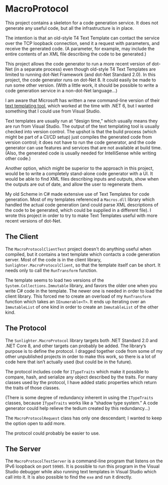 <!-- -*- coding: utf-8; fill-column: 118 -*- -->

# MacroProtocol

This project contains a skeleton for a code generation service. It does not generate any useful code, but all the
infrastructure is in place.

The intention is that an old-style T4 Text Template can contact the service over the TCP loopback connection, send it
a request with parameters, and receive the generated code. (A parameter, for example, may include the entire contents
of an XML file describing the code to be generated.)

This project allows the code generator to run a more recent version of dot-Net (in a separate process) even though
old-style T4 Text Templates are limited to running dot-Net Framework (and dot-Net Standard 2.0). In this project, the
code generator runs on dot-Net 8. It could easily be made to run some other version. (With a little work, it should be
possible to write a code generation service in a non-dot-Net language...)

I am aware that Microsoft has written a new command-line version of their [text templating
tool](https://devblogs.microsoft.com/dotnet/t4-command-line-tool-for-dotnet/), which worked at the time with .NET 6,
but I wanted something that I could use from Visual Studio.

Text templates are usually run at &ldquo;design time,&rdquo; which usually means they are run from Visual Studio. The
output of the text templating tool is usually checked into version control. The upshot is that the build process
(which might be part of a CI/CD setup) just compiles the generated code from version control; it does not have to run
the code generator, and the code generator can use features and services that are not available at build time. (Also,
the generated code is usually needed for IntelliSense while writing other code.)

Another option, which might be superior to the approach in this project, would be to write a completely stand-alone
code generator with a UI. It would be able to find XML files describing inputs and outputs, show when the outputs are
out of date, and allow the user to regenerate them.

My old Scheme in C# made extensive use of Text Templates for code generation. Most of my templates referenced a
`Macros.dll` library which handled the actual code generation (and could parse XML descriptions of the code to be
generated, which could be supplied in a different file). I wrote this project in order to try to make Text Templates
useful with more recent versions of dot-Net.

## The Client

The `MacroProtocolClientTest` project doesn't do anything useful when compiled, but it contains a text template which
contacts a code generation server. Most of the code is in the client library, `Sunlighter.MacroProtocolClient`, so
that the template itself can be short. It needs only to call the `RunTransform` function.

The template seems to load two versions of the `System.Collections.Immutable` library, and favors the older one when
you write C# code in the template. The newer one is needed in order to load the client library. This forced me to
create an overload of my `RunTransform` function which takes an `IEnumerable<T>`. It ends up iterating over an
`ImmutableList` of one kind in order to create an `ImmutableList` of the other kind.

## The Protocol

The `Sunlighter.MacroProtocol` library targets both .NET Standard 2.0 and .NET Core 8, and other targets can probably
be added. The library&rsquo;s purpose is to define the protocol. I dragged together code from some of my other
unpublished projects in order to make this work, so there is a lot of code here that isn&rsquo;t actually used (but
could be in the future).

The protocol includes code for `ITypeTraits` which make it possible to compare, hash, and serialize any object
described by the traits. For many classes used by the protocol, I have added static properties which return the traits
of those classes.

(There is some degree of redundancy inherent in using the `ITypeTraits` classes, because `ITypeTraits` works like a
&ldquo;shadow type system.&rdquo; A code generator could help relieve the tedium created by this redundancy...)

The `MacroProtocolRequest` class has only one descendant; I wanted to keep the option open to add more.

The protocol could probably be easier to use.

## The Server

The `MacroProtocolTestServer` is a command-line program that listens on the IPv6 loopback on port `59905`. It is
possible to run this program in the Visual Studio debugger while also running text templates in Visual Studio which
call into it. It is also possible to find the `exe` and run it directly.
